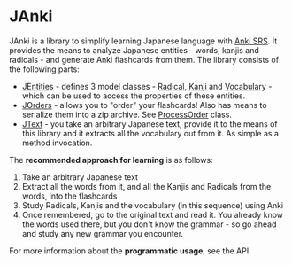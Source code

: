 JAnki
====
JAnki is a library to simplify learning Japanese language with [Anki SRS](http://ankisrs.net/). It provides the means to analyze Japanese entities - words, kanjis and radicals - and generate Anki flashcards from them. The library consists of the following parts:

 - [JEntities](http://anki-japan.github.io/jentities/index.html#jentities.package) - defines 3 model classes - [Radical](http://anki-japan.github.io/jentities/index.html#jentities.Radical), [Kanji](http://anki-japan.github.io/jentities/index.html#jentities.Kanji) and [Vocabulary](http://anki-japan.github.io/jentities/index.html#jentities.Vocabulary) - which can be used to access the properties of these entities.
 - [JOrders](http://anki-japan.github.io/jorders/index.html#jorders.ProcessOrder$) - allows you to "order" your flashcards! Also has means to serialize them into a zip archive. See [ProcessOrder](http://anki-japan.github.io/jorders/index.html#jorders.ProcessOrder$) class.
 - [JText](http://anki-japan.github.io/jtext/index.html#jtext.TextTokenizer$) - you take an arbitrary Japanese text, provide it to the means of this library and it extracts all the vocabulary out from it. As simple as a method invocation.

The **recommended approach for learning** is as follows:

 1. Take an arbitrary Japanese text
 2. Extract all the words from it, and all the Kanjis and Radicals from the words, into the flashcards
 3. Study Radicals, Kanjis and the vocabulary (in this sequence) using Anki
 4. Once remembered, go to the original text and read it. You already know the words used there, but you don't know the grammar - so go ahead and study any new grammar you encounter.

For more information about the **programmatic usage**, see the API.